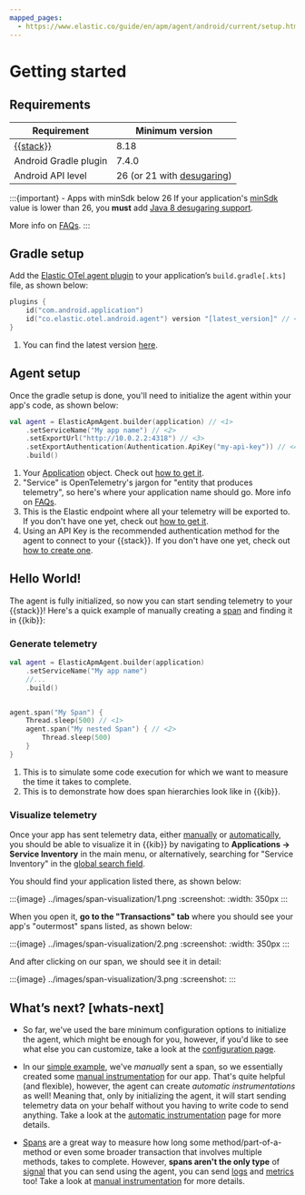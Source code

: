 ```yaml
---
mapped_pages:
  - https://www.elastic.co/guide/en/apm/agent/android/current/setup.html
---
```


# Getting started

## Requirements

| Requirement                                       | Minimum version                                                                                           |
|---------------------------------------------------|-----------------------------------------------------------------------------------------------------------|
| [{{stack}}](https://www.elastic.co/elastic-stack) | 8.18                                                                                                      |
| Android Gradle plugin                             | 7.4.0                                                                                                     |
| Android API level                                 | 26 (or 21 with [desugaring](https://developer.android.com/studio/write/java8-support#library-desugaring)) |

:::{important} - Apps with minSdk below 26
If your application's [minSdk](https://developer.android.com/studio/publish/versioning#minsdk) value is lower than 26, you **must** add [Java 8 desugaring support](https://developer.android.com/studio/write/java8-support#library-desugaring).

More info on [FAQs](faq.md#why-desugaring).
:::

## Gradle setup

Add the [Elastic OTel agent plugin](https://plugins.gradle.org/plugin/co.elastic.otel.android.agent) to your application’s `build.gradle[.kts]` file, as shown below:

```kotlin
plugins {
    id("com.android.application")
    id("co.elastic.otel.android.agent") version "[latest_version]" // <1>
}
```

1. You can find the latest version [here](https://plugins.gradle.org/plugin/co.elastic.otel.android.agent).

## Agent setup

Once the gradle setup is done, you'll need to initialize the agent within your app's code, as shown below:

```kotlin
val agent = ElasticApmAgent.builder(application) // <1>
    .setServiceName("My app name") // <2>
    .setExportUrl("http://10.0.2.2:4318") // <3>
    .setExportAuthentication(Authentication.ApiKey("my-api-key")) // <4>
    .build()
```

1. Your [Application](https://developer.android.com/reference/android/app/Application) object. Check out [how to get it](how-tos.md#get-application).
2. "Service" is OpenTelemetry's jargon for "entity that produces telemetry", so here's where your application name should go. More info on [FAQs](faq.md#why-service-name).
3. This is the Elastic endpoint where all your telemetry will be exported to. If you don't have one yet, check out [how to get it](how-tos.md#get-export-endpoint).
4. Using an API Key is the recommended authentication method for the agent to connect to your {{stack}}. If you don't have one yet, check out [how to create one](how-tos.md#create-api-key).

## Hello World!

The agent is fully initialized, so now you can start sending telemetry to your {{stack}}! Here's a quick example of manually creating a [span](https://opentelemetry.io/docs/concepts/signals/traces/#spans) and finding it in {{kib}}:

### Generate telemetry

```kotlin
val agent = ElasticApmAgent.builder(application)
    .setServiceName("My app name")
    //...
    .build()


agent.span("My Span") {
    Thread.sleep(500) // <1>
    agent.span("My nested Span") { // <2>
        Thread.sleep(500) 
    }
}
```
1. This is to simulate some code execution for which we want to measure the time it takes to complete.
2. This is to demonstrate how does span hierarchies look like in {{kib}}.

### Visualize telemetry

Once your app has sent telemetry data, either [manually](manual-instrumentation.md) or [automatically](automatic-instrumentation.md), you should be able to visualize it in {{kib}} by navigating to **Applications -> Service Inventory** in the main menu, or alternatively, searching for "Service Inventory" in the [global search field](https://www.elastic.co/guide/en/kibana/current/introduction.html#kibana-navigation-search).

You should find your application listed there, as shown below:

:::{image} ../images/span-visualization/1.png
:screenshot:
:width: 350px
:::

When you open it, **go to the "Transactions" tab** where you should see your app's "outermost" spans listed, as shown below:

:::{image} ../images/span-visualization/2.png
:screenshot:
:width: 350px
:::

And after clicking on our span, we should see it in detail:

:::{image} ../images/span-visualization/3.png
:screenshot:
:::

## What’s next? [whats-next]

- So far, we've used the bare minimum configuration options to initialize the agent, which might be enough for you, however, if you'd like to see what else you can customize, take a look at the [configuration page](configuration.md).

- In our [simple example](#hello-world), we've _manually_ sent a span, so we essentially created some [manual instrumentation](manual-instrumentation.md) for our app. That's quite helpful (and flexible), however, the agent can create _automatic instrumentations_ as well! Meaning that, only by initializing the agent, it will start sending telemetry data on your behalf without you having to write code to send anything. Take a look at the [automatic instrumentation](automatic-instrumentation.md) page for more details.

- [Spans](https://opentelemetry.io/docs/concepts/signals/traces/#spans) are a great way to measure how long some method/part-of-a-method or even some broader transaction that involves multiple methods, takes to complete. However, **spans aren't the only type** of [signal](https://opentelemetry.io/docs/concepts/signals/) that you can send using the agent, you can send [logs](https://opentelemetry.io/docs/concepts/signals/logs/) and [metrics](https://opentelemetry.io/docs/concepts/signals/metrics/) too! Take a look at [manual instrumentation](manual-instrumentation.md) for more details.
